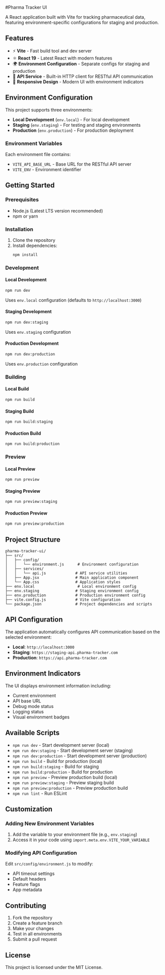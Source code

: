 #Pharma Tracker UI

A React application built with Vite for tracking pharmaceutical data, featuring environment-specific configurations for staging and production.

## Features

- ⚡ **Vite** - Fast build tool and dev server
- ⚛️ **React 19** - Latest React with modern features
- 🌍 **Environment Configuration** - Separate configs for staging and production
- 🔧 **API Service** - Built-in HTTP client for RESTful API communication
- 📱 **Responsive Design** - Modern UI with environment indicators

## Environment Configuration

This project supports three environments:

- **Local Development** (`env.local`) - For local development
- **Staging** (`env.staging`) - For testing and staging environments
- **Production** (`env.production`) - For production deployment

### Environment Variables

Each environment file contains:

- `VITE_API_BASE_URL` - Base URL for the RESTful API server
- `VITE_ENV` - Environment identifier

## Getting Started

### Prerequisites

- Node.js (Latest LTS version recommended)
- npm or yarn

### Installation

1. Clone the repository
2. Install dependencies:
   ```bash
   npm install
   ```

### Development

#### Local Development

```bash
npm run dev
```

Uses `env.local` configuration (defaults to `http://localhost:3000`)

#### Staging Development

```bash
npm run dev:staging
```

Uses `env.staging` configuration

#### Production Development

```bash
npm run dev:production
```

Uses `env.production` configuration

### Building

#### Local Build

```bash
npm run build
```

#### Staging Build

```bash
npm run build:staging
```

#### Production Build

```bash
npm run build:production
```

### Preview

#### Local Preview

```bash
npm run preview
```

#### Staging Preview

```bash
npm run preview:staging
```

#### Production Preview

```bash
npm run preview:production
```

## Project Structure

```
pharma-tracker-ui/
├── src/
│   ├── config/
│   │   └── environment.js      # Environment configuration
│   ├── services/
│   │   └── api.js             # API service utilities
│   ├── App.jsx                # Main application component
│   └── App.css                # Application styles
├── env.local                   # Local environment config
├── env.staging                # Staging environment config
├── env.production             # Production environment config
├── vite.config.js             # Vite configuration
└── package.json               # Project dependencies and scripts
```

## API Configuration

The application automatically configures API communication based on the selected environment:

- **Local**: `http://localhost:3000`
- **Staging**: `https://staging-api.pharma-tracker.com`
- **Production**: `https://api.pharma-tracker.com`

## Environment Indicators

The UI displays environment information including:

- Current environment
- API base URL
- Debug mode status
- Logging status
- Visual environment badges

## Available Scripts

- `npm run dev` - Start development server (local)
- `npm run dev:staging` - Start development server (staging)
- `npm run dev:production` - Start development server (production)
- `npm run build` - Build for production (local)
- `npm run build:staging` - Build for staging
- `npm run build:production` - Build for production
- `npm run preview` - Preview production build (local)
- `npm run preview:staging` - Preview staging build
- `npm run preview:production` - Preview production build
- `npm run lint` - Run ESLint

## Customization

### Adding New Environment Variables

1. Add the variable to your environment file (e.g., `env.staging`)
2. Access it in your code using `import.meta.env.VITE_YOUR_VARIABLE`

### Modifying API Configuration

Edit `src/config/environment.js` to modify:

- API timeout settings
- Default headers
- Feature flags
- App metadata

## Contributing

1. Fork the repository
2. Create a feature branch
3. Make your changes
4. Test in all environments
5. Submit a pull request

## License

This project is licensed under the MIT License.
